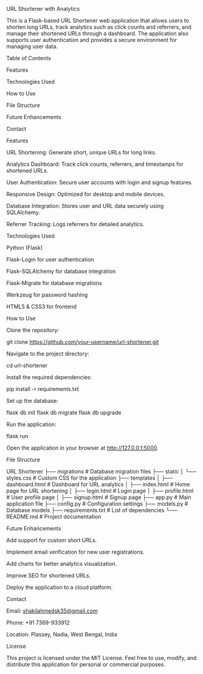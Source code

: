 URL Shortener with Analytics

This is a Flask-based URL Shortener web application that allows users to shorten long URLs, track analytics such as click counts and referrers, and manage their shortened URLs through a dashboard. The application also supports user authentication and provides a secure environment for managing user data.

Table of Contents

Features

Technologies Used

How to Use

File Structure

Future Enhancements

Contact

Features

URL Shortening: Generate short, unique URLs for long links.

Analytics Dashboard: Track click counts, referrers, and timestamps for shortened URLs.

User Authentication: Secure user accounts with login and signup features.

Responsive Design: Optimized for desktop and mobile devices.

Database Integration: Stores user and URL data securely using SQLAlchemy.

Referrer Tracking: Logs referrers for detailed analytics.

Technologies Used

Python (Flask)

Flask-Login for user authentication

Flask-SQLAlchemy for database integration

Flask-Migrate for database migrations

Werkzeug for password hashing

HTML5 & CSS3 for frontend

How to Use

Clone the repository:

git clone https://github.com/your-username/url-shortener.git

Navigate to the project directory:

cd url-shortener

Install the required dependencies:

pip install -r requirements.txt

Set up the database:

flask db init
flask db migrate
flask db upgrade

Run the application:

flask run

Open the application in your browser at http://127.0.0.1:5000.

File Structure

URL Shortener
├── migrations               # Database migration files
├── static
│   └── styles.css          # Custom CSS for the application
├── templates
│   ├── dashboard.html      # Dashboard for URL analytics
│   ├── index.html          # Home page for URL shortening
│   ├── login.html          # Login page
│   ├── profile.html        # User profile page
│   ├── signup.html         # Signup page
├── app.py                  # Main application file
├── config.py               # Configuration settings
├── models.py               # Database models
├── requirements.txt        # List of dependencies
└── README.md               # Project documentation

Future Enhancements

Add support for custom short URLs.

Implement email verification for new user registrations.

Add charts for better analytics visualization.

Improve SEO for shortened URLs.

Deploy the application to a cloud platform.

Contact

Email: shakilahmedsk35@gmail.com

Phone: +91 7369-933912

Location: Plassey, Nadia, West Bengal, India

License

This project is licensed under the MIT License. Feel free to use, modify, and distribute this application for personal or commercial purposes.
